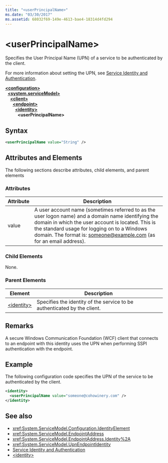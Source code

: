 ```yaml
---
title: "<userPrincipalName>"
ms.date: "03/30/2017"
ms.assetid: 68032f69-149e-4613-bae4-18314d4fd294
---
```

# \<userPrincipalName>
Specifies the User Principal Name (UPN) of a service to be authenticated by the client.  
  
For more information about setting the UPN, see [Service Identity and Authentication](../../../wcf/feature-details/service-identity-and-authentication.md).  
  
[**\<configuration>**](../configuration-element.md)\
&nbsp;&nbsp;[**\<system.serviceModel>**](system-servicemodel.md)\
&nbsp;&nbsp;&nbsp;&nbsp;[**\<client>**](client.md)\
&nbsp;&nbsp;&nbsp;&nbsp;&nbsp;&nbsp;[**\<endpoint>**](endpoint-of-client.md)\
&nbsp;&nbsp;&nbsp;&nbsp;&nbsp;&nbsp;&nbsp;&nbsp;[**\<identity>**](identity.md)\
&nbsp;&nbsp;&nbsp;&nbsp;&nbsp;&nbsp;&nbsp;&nbsp;&nbsp;&nbsp;**\<userPrincipalName>**  
  
## Syntax  
  
```xml  
<userPrincipalName value="String" />
```  
  
## Attributes and Elements  
 The following sections describe attributes, child elements, and parent elements  
  
### Attributes  
  
|Attribute|Description|  
|---------------|-----------------|  
|value|A user account name (sometimes referred to as the user logon name) and a domain name identifying the domain in which the user account is located. This is the standard usage for logging on to a Windows domain. The format is: someone@example.com (as for an email address).|  
  
### Child Elements  
 None.  
  
### Parent Elements  
  
|Element|Description|  
|-------------|-----------------|  
|[\<identity>](identity.md)|Specifies the identity of the service to be authenticated by the client.|  
  
## Remarks  
 A secure Windows Communication Foundation (WCF) client that connects to an endpoint with this identity uses the UPN when performing SSPI authentication with the endpoint.  
  
## Example  
 The following configuration code specifies the UPN of the service to be authenticated by the client.  
  
```xml  
<identity>
  <userPrincipalName value="someone@cohowinery.com" />
</identity>
```  
  
## See also

- <xref:System.ServiceModel.Configuration.IdentityElement>
- <xref:System.ServiceModel.EndpointAddress>
- <xref:System.ServiceModel.EndpointAddress.Identity%2A>
- <xref:System.ServiceModel.UpnEndpointIdentity>
- [Service Identity and Authentication](../../../wcf/feature-details/service-identity-and-authentication.md)
- [\<identity>](identity.md)
